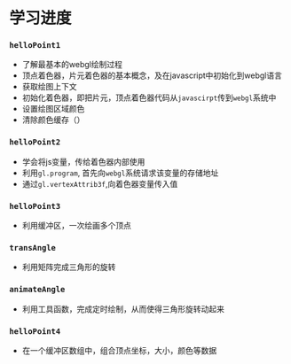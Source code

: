 # 学习进度

### `helloPoint1`
- 了解最基本的webgl绘制过程
- 顶点着色器，片元着色器的基本概念，及在javascript中初始化到webgl语言 
- 获取绘图上下文
- 初始化着色器，即把片元，顶点着色器代码从`javascirpt`传到`webgl`系统中
- 设置绘图区域颜色
- 清除颜色缓存（）

### `helloPoint2`
- 学会将js变量，传给着色器内部使用 
- 利用`gl.program`, 首先向`webgl`系统请求该变量的存储地址
- 通过`gl.vertexAttrib3f`,向着色器变量传入值

### `helloPoint3`
- 利用缓冲区，一次绘画多个顶点

### `transAngle`
- 利用矩阵完成三角形的旋转 

### `animateAngle`
- 利用工具函数，完成定时绘制，从而使得三角形旋转动起来 


### `helloPoint4`
- 在一个缓冲区数组中，组合顶点坐标，大小，颜色等数据 

